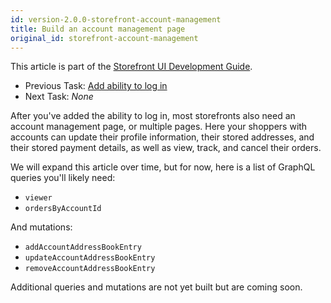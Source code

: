 ```yaml
---
id: version-2.0.0-storefront-account-management
title: Build an account management page
original_id: storefront-account-management
---
```


This article is part of the [Storefront UI Development Guide](./storefront-intro.md).
- Previous Task: [Add ability to log in](./storefront-login.md)
- Next Task: *None*

After you've added the ability to log in, most storefronts also need an account management page, or multiple pages. Here your shoppers with accounts can update their profile information, their stored addresses, and their stored payment details, as well as view, track, and cancel their orders.

We will expand this article over time, but for now, here is a list of GraphQL queries you'll likely need:
- `viewer`
- `ordersByAccountId`

And mutations:
- `addAccountAddressBookEntry`
- `updateAccountAddressBookEntry`
- `removeAccountAddressBookEntry`

Additional queries and mutations are not yet built but are coming soon.
